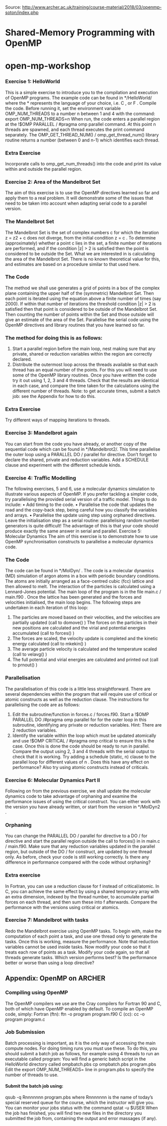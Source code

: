 Source: http://www.archer.ac.uk/training/course-material/2018/03/openmp-soton/index.php
# Shared-Memory	Programming	with	OpenMP
# open-mp-workshop

### Exercise	1:	HelloWorld
This is a simple exercise to introduce you to the compilation and execution of OpenMP programs. The
example code can be found in */HelloWorld/ where the * represents the language of your choice,
i.e. C , or F .
Compile the code. Before running it, set the environment variable OMP_NUM_THREADS to a number n
between 1 and 4 with the command:
export OMP_NUM_THREADS=n
When run, the code enters a parallel region at the !$OMP PARALLEL / #pragma omp parallel
command. At this point n threads are spawned, and each thread executes the print command separately.
The OMP_GET_THREAD_NUM() / omp_get_thread_num() library routine returns a number
(between 0 and n-1) which identifies each thread.
### Extra	Exercise
Incorporate calls to omp_get_num_threads() into the code and print its value within and outside
the parallel region.
### Exercise	2:	Area	of	the	Mandelbrot	Set
The aim of this exercise is to use the OpenMP directives learned so far and apply them to a real
problem. It will demonstrate some of the issues that need to be taken into account when adapting serial
code to a parallel version.
### The	Mandelbrot	Set
The Mandelbrot Set is the set of complex numbers c for which the iteration z = z2 + c does not diverge,
from the initial condition z = c . To determine (approximately) whether a point c lies in the set, a finite
number of iterations are performed, and if the condition |z| > 2 is satisfied then the point is considered
to be outside the Set. What we are interested in is calculating the area of the Mandelbrot Set. There is
no known theoretical value for this, and estimates are based on a procedure similar to that used here.
### The	Code
The method we shall use generates a grid of points in a box of the complex plane containing the upper
half of the (symmetric) Mandelbrot Set. Then each point is iterated using the equation above a finite
number of times (say 2000). If within that number of iterations the threshold condition |z| > 2 is 
satisfied then that point is considered to be outside of the Mandelbrot Set. Then counting the number of
points within the Set and those outside will give an estimate of the area of the Set.
Parallelise the serial code using the OpenMP directives and library routines that you have learned so
far.
### The method for doing this is as follows:
1. Start a parallel region before the main loop, nest making sure that any private, shared or
reduction variables within the region are correctly declared.
2. Distribute the outermost loop across the threads available so that each thread has an equal
number of the points. For this you will need to use some of the OpenMP library routines.
Once you have written the code try it out using 1, 2, 3 and 4 threads. Check that the results are identical
in each case, and compare the time taken for the calculations using the different number of threads.
Note: to get accurate times, submit a batch job: see the Appendix for how to do this.
### Extra	Exercise
Try different ways of mapping iterations to threads.
### Exercise 3:	Mandelbrot	again
You can start from the code you have already, or another copy of the sequential code which can be
found in */Mandelbrot2/. This time parallelise the outer loop using a PARALLEL DO /
parallel for directive. Don’t forget to declare the shared, private and reduction variables. Add a
SCHEDULE clause and experiment with the different schedule kinds.
### Exercise	4:	Traffic	Modelling
The following exercises, 5 and 6, use a molecular dynamics simulation to illustrate various aspects of
OpenMP. If you prefer tackling a simpler code, try parallelising the provided serial version of a traffic
model. Things to do include:
• Add timing to the code.
• Parallelise the code that updates the road and the copy-back step, being careful how you
classify the variables and arrays.
• Parallelise the update using step using orphaned directives.
Leave the initialisation step as a serial routine: parallelising random number generators is quite
difficult! The advantage of this is that your code should produce exactly the same answer in serial and
parallel.
Exercise	5:	Molecular	Dynamics
The aim of this exercise is to demonstrate how to use OpenMP synchronisation constructs to parallelise
a molecular dynamics code.
### The	Code
The code can be found in */MolDyn/ . The code is a molecular dynamics (MD) simulation of argon
atoms in a box with periodic boundary conditions. The atoms are initially arranged as a face-centred
cubic (fcc) lattice and then allowed to melt. The interaction of the particles is calculated using a
Lennard-Jones potential. The main loop of the program is in the file main.c / main.f90 . Once
the lattice has been generated and the forces and velocities initialised, the main loop begins. The
following steps are undertaken in each iteration of this loop:
1. The particles are moved based on their velocities, and the velocities are partially updated (call
to domove() )
The forces on the particles in their new positions are calculated and the virial and potential
energies accumulated (call to forces() )
3. The forces are scaled, the velocity update is completed and the kinetic energy calculated (call
to mkekin() )
4. The average particle velocity is calculated and the temperature scaled (call to velavg() )
5. The full potential and virial energies are calculated and printed out (call to prnout() )
### Parallelisation
The parallelisation of this code is a little less straightforward. There are several dependencies within
the program that will require use of critical or atomic constructs as well as the reduction
clause. The instructions for parallelising the code are as follows:
1. Edit the subroutine/function in forces.c / forces.f90. Start a !$OMP PARALLEL DO
/#pragma omp parallel for for the outer loop in this subroutine, identifying any
private or reduction variables. Hint: There are 2 reduction variables.
2. Identify the variable within the loop which must be updated atomically and use !$OMP
CRITICAL / #pragma omp critical to ensure this is the case.
Once this is done the code should be ready to run in parallel. Compare the output using 2, 3 and 4
threads with the serial output to check that it is working. Try adding a schedule (static, n)
clause to the parallel loop for different values of n . Does this have any effect on performance? Also try
using atomic constructs instead of criticals.
### Exercise	6:	Molecular	Dynamics	Part	II
Following on from the previous exercise, we shall update the molecular dynamics code to take
advantage of orphaning and examine the performance issues of using the critical construct. You can
either work with the version you have already written, or start from the version in */MolDyn2 .
### Orphaning
You can change the PARALLEL DO / parallel for directive to a DO / for directive and start
the parallel region outside the call to forces() in in main.c / main.f90. Make sure that any
reduction variables updated in the parallel region, but outside of the DO / for construct, are updated
by one thread only. As before, check your code is still working correctly. Is there any difference in
performance compared with the code without orphaning?
### Extra	exercise	
In Fortran, you can use a reduction clause for f instead of critical/atomic. In C, you can achieve the
same effect by using a shared temporary array with an extra dimension, indexed by the thread number,
to accumulate partial forces on each thread, and then sum these into f afterwards. Compare the
performance with the versions using critical or atomics.
### Exercise	7:	Mandelbrot	with	tasks
Redo the Mandelbrot exercise using OpenMP tasks. To begin with, make the computation of each
point a task, and use one thread only to generate the tasks. Once this is working, measure the
performance. Note that reduction variables cannot be used inside tasks.
Now modify your code so that it treats each row of points as a task. Modify your code again, so that all
threads generate tasks. Which version performs best? Is the performance better or worse than using a
loop directive?

## Appendix:	OpenMP	on	ARCHER
### Compiling	using	OpenMP
The OpenMP compilers we use are the Cray compilers for Fortran 90 and C, both of which have
OpenMP enabled by default. To compile an OpenMP code, simply:
Fortran (ftn): ftn -o program program.f90
C (cc): cc -o program program.c
### Job	Submission
Batch processing is important, as it is the only way of accessing the main compute nodes. For doing
timing runs you must use these. To do this, you should submit a batch job as follows, for example
using 4 threads to run an executable called program:
You will find a generic batch script in the HelloWorld directory called ompbatch.pbs
cp ompbatch.pbs program.pbs
Edit the export OMP_NUM_THREADS= line in program.pbs to specify the number of threads to
use.
#### Submit the batch job using:
qsub -q Rnnnnnnn program.pbs
where Rnnnnnnn is the name of today’s special reserved queue for the course, which the instructor
will give you.
You can monitor your jobs status with the command qstat -u $USER
When the job has finished, you will find two new files in the directory you submitted the job from,
containing the output and error massages (if any). 
